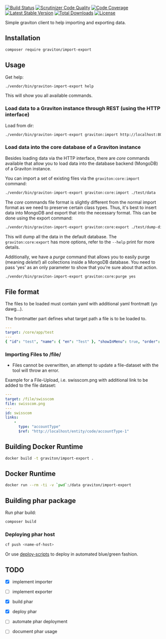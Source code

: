 [![Build Status](https://travis-ci.org/libgraviton/import-export.png?branch=develop)](https://travis-ci.org/libgraviton/import-export) [![Scrutinizer Code Quality](https://scrutinizer-ci.com/g/libgraviton/import-export/badges/quality-score.png?b=develop)](https://scrutinizer-ci.com/g/libgraviton/import-export/?branch=develop) [![Code Coverage](https://scrutinizer-ci.com/g/libgraviton/import-export/badges/coverage.png?b=develop)](https://scrutinizer-ci.com/g/libgraviton/import-export/?branch=develop) [![Latest Stable Version](https://poser.pugx.org/graviton/import-export/v/stable.svg)](https://packagist.org/packages/graviton/import-export) [![Total Downloads](https://poser.pugx.org/graviton/import-export/downloads.svg)](https://packagist.org/packages/graviton/import-export) [![License](https://poser.pugx.org/graviton/import-export/license.svg)](https://packagist.org/packages/graviton/import-export)

Simple graviton client to help importing and exporting data.

## Installation

```bash
composer require graviton/import-export
```

## Usage

Get help:

```bash
./vendor/bin/graviton-import-export help
```

This will show you all available commands.

### Load data to a Graviton instance through REST (using the HTTP interface)

Load from dir:

```bash
./vendor/bin/graviton-import-export graviton:import http://localhost:8000 ./test/fixtures
```

### Load data into the core database of a Graviton instance

Besides loading data via the HTTP interface, there are *core* commands available that allow you to load data into
the database backend (MongoDB) of a Graviton instance.

You can import a set of existing files via the `graviton:core:import` command:

```bash
./vendor/bin/graviton-import-export graviton:core:import ./test/data
```

The *core* commands file format is slightly different from the normal import format as we need to preserve certain class types.
Thus, it's best to insert data into MongoDB and export that into the necessary format. This can be done using the export command:

```bash
./vendor/bin/graviton-import-export graviton:core:export ./test/dump-dir
```

This will dump all the data in the default database. The `graviton:core:export` has more options, refer to the `--help` print 
 for more details.
 
Additionally, we have a *purge* command that allows you to easily purge (meaning *delete!*) all collections inside a 
MongoDB database. You need to pass 'yes' as an only parameter to show that you're sure about that action.

```bash
./vendor/bin/graviton-import-export graviton:core:purge yes
```

## File format

The files to be loaded must contain yaml with additional yaml frontmatt (yo dawg...).

The frontmatter part defines what target path a file is to be loaded to.

```yml
---
target: /core/app/test
---
{ "id": "test", "name": { "en": "Test" }, "showInMenu": true, "order": 100 }
```

### Importing Files to /file/

* Files cannot be overwritten, an attempt to update a file-dataset with the tool will throw an error.

Example for a File-Upload, i.e. swisscom.png with additional link to be added to the file dataset:
```yml
--- 
target: /file/swisscom 
file: swisscom.png 
--- 
id: swisscom 
links: 
    - 
      type: "accountType" 
      $ref: "http://localhost/entity/code/accountType-1" 
```

## Building Docker Runtime

```bash
docker build -t graviton/import-export .
```

## Docker Runtime

```bash
docker run --rm -ti -v `pwd`:/data graviton/import-export
```

## Building phar package

Run phar build:

```bash
composer build
```

### Deploying phar host

```bash
cf push <name-of-host>
```

Or use [deploy-scripts](https://github.com/libgraviton/deploy-scripts) to deploy in automated blue/green fashion.

## TODO

* [x] implement importer
* [ ] implement exporter
* [x] build phar 
* [x] deploy phar
* [ ] automate phar deployment
* [ ] document phar usage

